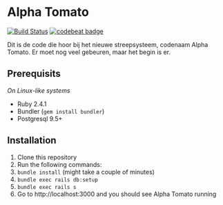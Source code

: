 Alpha Tomato
============

[![Build Status](https://travis-ci.com/csvalpha/alpha-tomato.svg?token=XFGWKzHpTzj88hKy9q2u&branch=staging)](https://travis-ci.com/csvalpha/alpha-tomato)
[![codebeat badge](https://codebeat.co/badges/bae9fba5)](https://codebeat.co/a/twan-coenraad/projects/github-com-csvalpha-alpha-banana-api-staging)

Dit is de code die hoor bij het nieuwe streepsysteem, codenaam Alpha Tomato. Er moet nog veel
gebeuren, maar het begin is er.

## Prerequisits

_On Linux-like systems_

- Ruby 2.4.1
- Bundler (`gem install bundler`)
- Postgresql 9.5+

## Installation

1. Clone this repository
1. Run the following commands:
  1. `bundle install` (might take a couple of minutes)
  1. `bundle exec rails db:setup`
  1. `bundle exec rails s`
1. Go to http://localhost:3000 and you should see Alpha Tomato running
